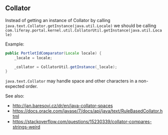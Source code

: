 ## Collator

Instead of getting an instance of Collator by calling
`java.text.Collator.getInstance(java.util.Locale)` we should be calling
`com.liferay.portal.kernel.util.CollatorUtil.getInstance(java.util.Locale)`

Example:

```java
public PortletIdComparator(Locale locale) {
    _locale = locale;

    _collator = CollatorUtil.getInstance(_locale);
}
```

`java.text.Collator` may handle space and other characters in a non-expected
order.

See also:

- http://jan.baresovi.cz/dr/en/java-collator-spaces
- https://docs.oracle.com/javase/7/docs/api/java/text/RuleBasedCollator.html
- https://stackoverflow.com/questions/15230339/collator-compares-strings-weird